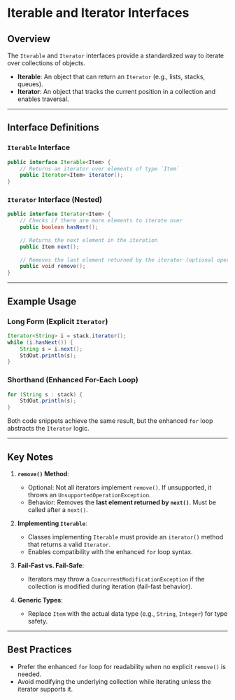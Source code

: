 # Iterable and Iterator Interfaces

## Overview
The `Iterable` and `Iterator` interfaces provide a standardized way to iterate over collections of objects. 
- **Iterable**: An object that can return an `Iterator` (e.g., lists, stacks, queues).
- **Iterator**: An object that tracks the current position in a collection and enables traversal.

---

## Interface Definitions

### `Iterable` Interface
```java
public interface Iterable<Item> {
    // Returns an iterator over elements of type `Item`
    public Iterator<Item> iterator();
}
```

### `Iterator` Interface (Nested)
```java
public interface Iterator<Item> {
    // Checks if there are more elements to iterate over
    public boolean hasNext();
    
    // Returns the next element in the iteration
    public Item next();
    
    // Removes the last element returned by the iterator (optional operation)
    public void remove();
}
```

---

## Example Usage

### Long Form (Explicit `Iterator`)
```java
Iterator<String> i = stack.iterator();
while (i.hasNext()) {
    String s = i.next();
    StdOut.println(s);
}
```

### Shorthand (Enhanced For-Each Loop)
```java
for (String s : stack) {
    StdOut.println(s);
}
```
Both code snippets achieve the same result, but the enhanced `for` loop abstracts the `Iterator` logic.

---

## Key Notes

1. **`remove()` Method**:
   - Optional: Not all iterators implement `remove()`. If unsupported, it throws an `UnsupportedOperationException`.
   - Behavior: Removes the **last element returned by `next()`**. Must be called after a `next()`.

2. **Implementing `Iterable`**:
   - Classes implementing `Iterable` must provide an `iterator()` method that returns a valid `Iterator`.
   - Enables compatibility with the enhanced `for` loop syntax.

3. **Fail-Fast vs. Fail-Safe**:
   - Iterators may throw a `ConcurrentModificationException` if the collection is modified during iteration (fail-fast behavior).

4. **Generic Types**:
   - Replace `Item` with the actual data type (e.g., `String`, `Integer`) for type safety.

---

## Best Practices
- Prefer the enhanced `for` loop for readability when no explicit `remove()` is needed.
- Avoid modifying the underlying collection while iterating unless the iterator supports it.